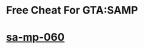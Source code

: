 <h1>Free Cheat For GTA:SAMP<h1>

[sa-mp-060](https://github.com/user-attachments/assets/98f23ac8-6c3e-4cbf-abe0-6419f6a11d10)
